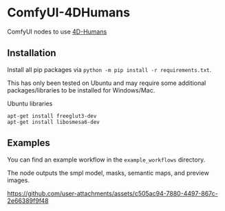 # ComfyUI-4DHumans
ComfyUI nodes to use [4D-Humans](https://github.com/shubham-goel/4D-Humans)

## Installation

Install all pip packages via `python -m pip install -r requirements.txt`.

This has only been tested on Ubuntu and may require some additional packages/libraries to be installed for Windows/Mac.

Ubuntu libraries
```
apt-get install freeglut3-dev
apt-get install libosmesa6-dev
```

## Examples
You can find an example workflow in the `example_workflows` directory.

The node outputs the smpl model, masks, semantic maps, and preview images.

https://github.com/user-attachments/assets/c505ac94-7880-4497-867c-2e66389f9f48

